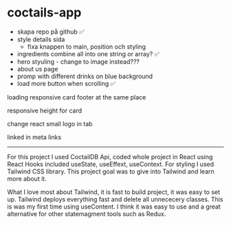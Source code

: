 # coctails-app

- skapa repo på github ✅
- style details sida
  - fixa knappen to main, position och styling
- ingredients combine all into one string or array? ✅
- hero styuling - change to image instead???
- about us page
- promp with different drinks on blue background
- load more button when scrolling ✅

loading
responsive card
footer at the same place

responsive height for card

change react small logo in tab

linked in meta links

---

For this project I used CoctailDB Api, coded whole project in React using React Hooks included useState, useEffext, useContext. For styling I used Tailwind CSS library. This project goal was to give into Tailwind and learn more about it.

What I love most about Tailwind, it is fast to build project, it was easy to set up. Tailwind deploys everything fast and delete all unnececery classes. This is was my first time using useContent. I think it was easy to use and a great alternative for other statemagment tools such as Redux.
